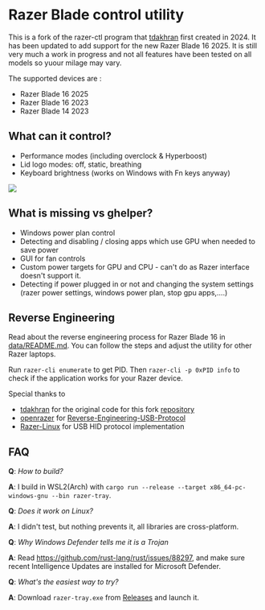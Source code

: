 # Razer Blade control utility

This is a fork of the razer-ctl program that [tdakhran](https://github.com/tdakran) first created in 2024.  It has been updated to add support for the new Razer Blade 16 2025. It is still very much a work in progress and not all features have been tested on all models so yuour milage may vary. 

The supported devices are :
* Razer Blade 16 2025
* Razer Blade 16 2023
* Razer Blade 14 2023

## What can it control?

* Performance modes (including overclock & Hyperboost)
* Lid logo modes: off, static, breathing
* Keyboard brightness (works on Windows with Fn keys anyway)

![](data/demo.gif)

## What is missing vs ghelper?

* Windows power plan control
* Detecting and disabling / closing apps which use GPU when needed to save power
* GUI for fan controls
* Custom power targets for GPU and CPU - can't do as Razer interface doesn't support it.
* Detecting if power plugged in or not and changing the system settings (razer power settings, windows power plan, stop gpu apps,....)

## Reverse Engineering

Read about the reverse engineering process for Razer Blade 16 in [data/README.md](data/README.md). You can follow the steps and adjust the utility for other Razer laptops.

Run `razer-cli enumerate` to get PID.
Then `razer-cli -p 0xPID info` to check if the application works for your Razer device.

Special thanks to
* [tdakhran](https://github.com/tdakran) for the original code for this fork [repository](https://github.com/tdakhran/razer-ctl)
* [openrazer](https://github.com/openrazer) for [Reverse-Engineering-USB-Protocol](https://github.com/openrazer/openrazer/wiki/Reverse-Engineering-USB-Protocol)
* [Razer-Linux](https://github.com/Razer-Linux/razer-laptop-control-no-dkms) for USB HID protocol implementation

## FAQ

**Q**: *How to build?*

**A**: I build in WSL2(Arch) with `cargo run --release --target x86_64-pc-windows-gnu --bin razer-tray`.

**Q**: *Does it work on Linux?*

**A**: I didn't test, but nothing prevents it, all libraries are cross-platform.

**Q**: *Why Windows Defender tells me it is a Trojan*

**A**: Read https://github.com/rust-lang/rust/issues/88297, and make sure recent Intelligence Updates are installed for Microsoft Defender.

**Q**: *What's the easiest way to try?*

**A**: Download `razer-tray.exe` from [Releases](https://github.com/tdakhran/razer-ctl/releases) and launch it.
